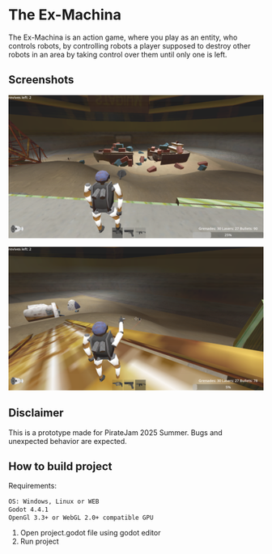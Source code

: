 # The Ex-Machina
The Ex-Machina is an action game, where you play as an entity, who controls robots, by controlling robots a player supposed to destroy other robots in an area by taking control over them until only one is left.

## Screenshots
![1](./screenshots/1.png)

![2](./screenshots/2.png)

## Disclaimer
This is a prototype made for PirateJam 2025 Summer. Bugs and unexpected behavior are expected.

## How to build project

Requirements:
    
    OS: Windows, Linux or WEB
    Godot 4.4.1
    OpenGl 3.3+ or WebGL 2.0+ compatible GPU

1. Open project.godot file using godot editor
2. Run project
